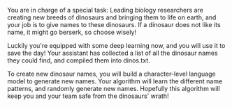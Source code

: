 You are in charge of a special task: Leading biology researchers are creating new breeds of dinosaurs and bringing them to life on earth, and your job is to give names to these dinosaurs. If a dinosaur does not like its name, it might go berserk, so choose wisely!

Luckily you're equipped with some deep learning now, and you will use it to save the day! Your assistant has collected a list of all the dinosaur names they could find, and compiled them into dinos.txt. 

To create new dinosaur names, you will build a character-level language model to generate new names. Your algorithm will learn the different name patterns, and randomly generate new names. Hopefully this algorithm will keep you and your team safe from the dinosaurs' wrath!
